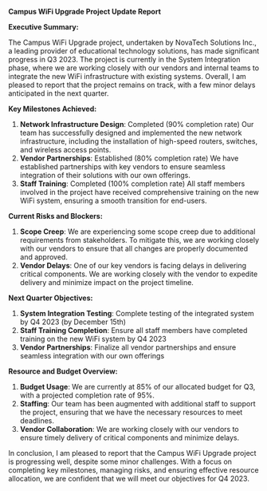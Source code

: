 **Campus WiFi Upgrade Project Update Report**

**Executive Summary:**

The Campus WiFi Upgrade project, undertaken by NovaTech Solutions Inc., a leading provider of educational technology solutions, has made significant progress in Q3 2023. The project is currently in the System Integration phase, where we are working closely with our vendors and internal teams to integrate the new WiFi infrastructure with existing systems. Overall, I am pleased to report that the project remains on track, with a few minor delays anticipated in the next quarter.

**Key Milestones Achieved:**

1. **Network Infrastructure Design**: Completed (90% completion rate)
Our team has successfully designed and implemented the new network infrastructure, including the installation of high-speed routers, switches, and wireless access points.
2. **Vendor Partnerships**: Established (80% completion rate)
We have established partnerships with key vendors to ensure seamless integration of their solutions with our own offerings.
3. **Staff Training**: Completed (100% completion rate)
All staff members involved in the project have received comprehensive training on the new WiFi system, ensuring a smooth transition for end-users.

**Current Risks and Blockers:**

1. **Scope Creep**: We are experiencing some scope creep due to additional requirements from stakeholders. To mitigate this, we are working closely with our vendors to ensure that all changes are properly documented and approved.
2. **Vendor Delays**: One of our key vendors is facing delays in delivering critical components. We are working closely with the vendor to expedite delivery and minimize impact on the project timeline.

**Next Quarter Objectives:**

1. **System Integration Testing**: Complete testing of the integrated system by Q4 2023 (by December 15th)
2. **Staff Training Completion**: Ensure all staff members have completed training on the new WiFi system by Q4 2023
3. **Vendor Partnerships**: Finalize all vendor partnerships and ensure seamless integration with our own offerings

**Resource and Budget Overview:**

1. **Budget Usage**: We are currently at 85% of our allocated budget for Q3, with a projected completion rate of 95%.
2. **Staffing**: Our team has been augmented with additional staff to support the project, ensuring that we have the necessary resources to meet deadlines.
3. **Vendor Collaboration**: We are working closely with our vendors to ensure timely delivery of critical components and minimize delays.

In conclusion, I am pleased to report that the Campus WiFi Upgrade project is progressing well, despite some minor challenges. With a focus on completing key milestones, managing risks, and ensuring effective resource allocation, we are confident that we will meet our objectives for Q4 2023.